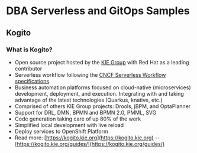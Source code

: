 # DBA Serverless and GitOps Samples
## Kogito

### What is Kogito?
- Open source project hosted by the [KIE Group](kie.org) with Red Hat as a leading contributor
- Serverless workflow following the [CNCF Serverless Workflow specifications](https://serverlessworkflow.org/).
- Business automation platforms focused on cloud-native (microservices) development, deployment, and execution. Integrating with and taking advantage of the latest technologies (Quarkus, knative, etc.)
- Comprised of others KIE Group projects: Drools, jBPM, and OptaPlanner
- Support for DRL, DMN, BPMN and BPMN 2.0, PMML, SVG
- Code generation taking care of up 80% of the work
- Simplified local development with live reload
- Deploy services to OpenShift Platform
- Read more: [https://kogito.kie.org](https://kogito.kie.org) -- [https://kogito.kie.org/guides/](https://kogito.kie.org/guides/)


